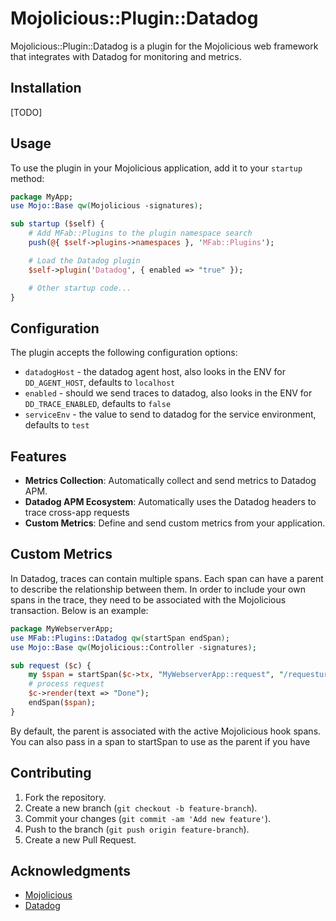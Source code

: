 # Mojolicious::Plugin::Datadog

Mojolicious::Plugin::Datadog is a plugin for the Mojolicious web framework that integrates with Datadog for monitoring and metrics.

## Installation

[TODO]

## Usage

To use the plugin in your Mojolicious application, add it to your `startup` method:

```perl
package MyApp;
use Mojo::Base qw(Mojolicious -signatures);

sub startup ($self) {
    # Add MFab::Plugins to the plugin namespace search
    push(@{ $self->plugins->namespaces }, 'MFab::Plugins');

    # Load the Datadog plugin
    $self->plugin('Datadog', { enabled => "true" });

    # Other startup code...
}
```

## Configuration

The plugin accepts the following configuration options:

- `datadogHost` - the datadog agent host, also looks in the ENV for `DD_AGENT_HOST`, defaults to `localhost`
- `enabled` - should we send traces to datadog, also looks in the ENV for `DD_TRACE_ENABLED`, defaults to `false`
- `serviceEnv` - the value to send to datadog for the service environment, defaults to `test`

## Features

- **Metrics Collection**: Automatically collect and send metrics to Datadog APM.
- **Datadog APM Ecosystem**: Automatically uses the Datadog headers to trace cross-app requests
- **Custom Metrics**: Define and send custom metrics from your application.

## Custom Metrics

In Datadog, traces can contain multiple spans. Each span can have a parent to describe the relationship between them. In order to include your own spans in the trace, they need to be associated with the Mojolicious transaction. Below is an example:

```perl
package MyWebserverApp;
use MFab::Plugins::Datadog qw(startSpan endSpan);
use Mojo::Base qw(Mojolicious::Controller -signatures);

sub request ($c) {
    my $span = startSpan($c->tx, "MyWebserverApp::request", "/requesturl");
    # process request
    $c->render(text => "Done");
    endSpan($span);
}
```

By default, the parent is associated with the active Mojolicious hook spans. You can also pass in a span to startSpan to use as the parent if you have 

## Contributing

1. Fork the repository.
2. Create a new branch (`git checkout -b feature-branch`).
3. Commit your changes (`git commit -am 'Add new feature'`).
4. Push to the branch (`git push origin feature-branch`).
5. Create a new Pull Request.

## Acknowledgments

- [Mojolicious](https://mojolicious.org/)
- [Datadog](https://www.datadoghq.com/)
